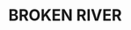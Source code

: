 ---
lastmod: '2025-04-06T06:05:21+00:00'
latitude: -21.054268
layout: suburb
longitude: 148.50081
postcode: '4757'
state: QLD
title: BROKEN RIVER
url: /qld/broken-river/
---